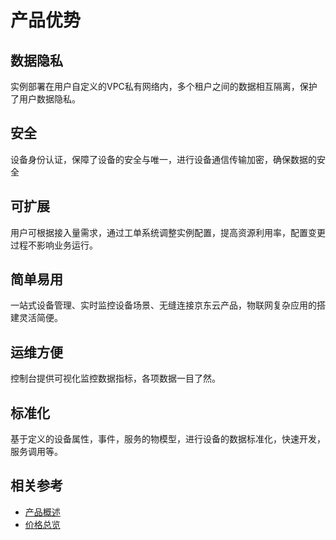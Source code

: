 # 产品优势

## 数据隐私

实例部署在用户自定义的VPC私有网络内，多个租户之间的数据相互隔离，保护了用户数据隐私。

## 安全

设备身份认证，保障了设备的安全与唯一，进行设备通信传输加密，确保数据的安全

## 可扩展

用户可根据接入量需求，通过工单系统调整实例配置，提高资源利用率，配置变更过程不影响业务运行。

## 简单易用

一站式设备管理、实时监控设备场景、无缝连接京东云产品，物联网复杂应用的搭建灵活简便。

## 运维方便

控制台提供可视化监控数据指标，各项数据一目了然。

## 标准化

基于定义的设备属性，事件，服务的物模型，进行设备的数据标准化，快速开发，服务调用等。

## 相关参考

- [产品概述](../Introduction/Product-Overview.md)
- [价格总览](../Pricing/Price-Overview.md)
